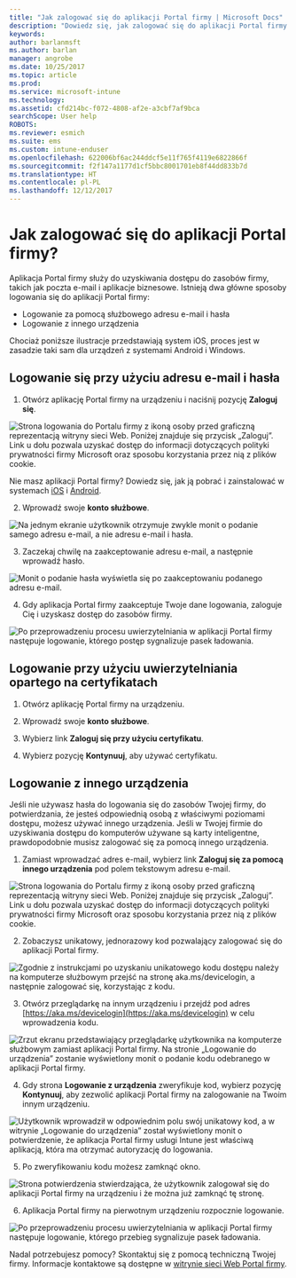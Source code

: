 ```yaml
---
title: "Jak zalogować się do aplikacji Portal firmy | Microsoft Docs"
description: "Dowiedz się, jak zalogować się do aplikacji Portal firmy na wielu platformach."
keywords: 
author: barlanmsft
ms.author: barlan
manager: angrobe
ms.date: 10/25/2017
ms.topic: article
ms.prod: 
ms.service: microsoft-intune
ms.technology: 
ms.assetid: cfd214bc-f072-4808-af2e-a3cbf7af9bca
searchScope: User help
ROBOTS: 
ms.reviewer: esmich
ms.suite: ems
ms.custom: intune-enduser
ms.openlocfilehash: 622006bf6ac244ddcf5e11f765f4119e6822866f
ms.sourcegitcommit: f2f147a1177d1cf5bbc8001701eb8f44dd833b7d
ms.translationtype: HT
ms.contentlocale: pl-PL
ms.lasthandoff: 12/12/2017
---
```

# <a name="how-do-i-sign-in-to-the-company-portal-app---user-story-1132123--"></a>Jak zalogować się do aplikacji Portal firmy? <!--User Story 1132123-->

Aplikacja Portal firmy służy do uzyskiwania dostępu do zasobów firmy, takich jak poczta e-mail i aplikacje biznesowe. Istnieją dwa główne sposoby logowania się do aplikacji Portal firmy:

* Logowanie za pomocą służbowego adresu e-mail i hasła
* Logowanie z innego urządzenia

Chociaż poniższe ilustracje przedstawiają system iOS, proces jest w zasadzie taki sam dla urządzeń z systemami Android i Windows.

## <a name="signing-in-with-your-email-address-and-password"></a>Logowanie się przy użyciu adresu e-mail i hasła

1. Otwórz aplikację Portal firmy na urządzeniu i naciśnij pozycję **Zaloguj się**.

  ![Strona logowania do Portalu firmy z ikoną osoby przed graficzną reprezentacją witryny sieci Web. Poniżej znajduje się przycisk „Zaloguj”. Link u dołu pozwala uzyskać dostęp do informacji dotyczących polityki prywatności firmy Microsoft oraz sposobu korzystania przez nią z plików cookie.](/intune/media/cp_ios_aad_signin_after_1704_001.png)

  Nie masz aplikacji Portal firmy? Dowiedz się, jak ją pobrać i zainstalować w systemach [iOS](install-and-sign-in-to-the-intune-company-portal-app-ios.md) i [Android](install-the-company-portal-app-android.md).

2. Wprowadź swoje **konto służbowe**.

  ![Na jednym ekranie użytkownik otrzymuje zwykle monit o podanie samego adresu e-mail, a nie adresu e-mail i hasła.](/intune/media/cp_ios_aad_signin_after_1704_002.png)

3. Zaczekaj chwilę na zaakceptowanie adresu e-mail, a następnie wprowadź hasło.

  ![Monit o podanie hasła wyświetla się po zaakceptowaniu podanego adresu e-mail.](/intune/media/cp_ios_aad_signin_after_1704_003.png)

4. Gdy aplikacja Portal firmy zaakceptuje Twoje dane logowania, zaloguje Cię i uzyskasz dostęp do zasobów firmy.   

  ![Po przeprowadzeniu procesu uwierzytelniania w aplikacji Portal firmy następuje logowanie, którego postęp sygnalizuje pasek ładowania.](/intune/media/cp_ios_aad_signin_from_another_device_after_1704_007.png)

## <a name="signing-in-with-certificate-based-authentication"></a>Logowanie przy użyciu uwierzytelniania opartego na certyfikatach

1.  Otwórz aplikację Portal firmy na urządzeniu.

2.  Wprowadź swoje **konto służbowe**.

3.  Wybierz link **Zaloguj się przy użyciu certyfikatu**.

4.  Wybierz pozycję **Kontynuuj**, aby używać certyfikatu.

## <a name="signing-in-from-another-device"></a>Logowanie z innego urządzenia

Jeśli nie używasz hasła do logowania się do zasobów Twojej firmy, do potwierdzania, że jesteś odpowiednią osobą z właściwymi poziomami dostępu, możesz używać innego urządzenia. Jeśli w Twojej firmie do uzyskiwania dostępu do komputerów używane są karty inteligentne, prawdopodobnie musisz zalogować się za pomocą innego urządzenia.

1. Zamiast wprowadzać adres e-mail, wybierz link **Zaloguj się za pomocą innego urządzenia** pod polem tekstowym adresu e-mail.

  ![Strona logowania do Portalu firmy z ikoną osoby przed graficzną reprezentacją witryny sieci Web. Poniżej znajduje się przycisk „Zaloguj”. Link u dołu pozwala uzyskać dostęp do informacji dotyczących polityki prywatności firmy Microsoft oraz sposobu korzystania przez nią z plików cookie.](/intune/media/cp_ios_aad_signin_from_another_device_after_1704_001.png)

2. Zobaczysz unikatowy, jednorazowy kod pozwalający zalogować się do aplikacji Portal firmy.

  ![Zgodnie z instrukcjami po uzyskaniu unikatowego kodu dostępu należy na komputerze służbowym przejść na stronę aka.ms/devicelogin, a następnie zalogować się, korzystając z kodu.](/intune/media/cp_ios_aad_signin_from_another_device_after_1704_003.png)

3. Otwórz przeglądarkę na innym urządzeniu i przejdź pod adres [https://aka.ms/devicelogin](https://aka.ms/devicelogin) w celu wprowadzenia kodu.

  ![Zrzut ekranu przedstawiający przeglądarkę użytkownika na komputerze służbowym zamiast aplikacji Portal firmy. Na stronie „Logowanie do urządzenia” zostanie wyświetlony monit o podanie kodu odebranego w aplikacji Portal firmy.](/intune/media/cp_ios_aad_signin_from_another_device_after_1704_004.png)

4. Gdy strona **Logowanie z urządzenia** zweryfikuje kod, wybierz pozycję __Kontynuuj__, aby zezwolić aplikacji Portal firmy na zalogowanie na Twoim innym urządzeniu.

  ![Użytkownik wprowadził w odpowiednim polu swój unikatowy kod, a w witrynie „Logowanie do urządzenia” został wyświetlony monit o potwierdzenie, że aplikacja Portal firmy usługi Intune jest właściwą aplikacją, która ma otrzymać autoryzację do logowania.](/intune/media/cp_ios_aad_signin_from_another_device_after_1704_005.png)

5. Po zweryfikowaniu kodu możesz zamknąć okno.

  ![Strona potwierdzenia stwierdzająca, że użytkownik zalogował się do aplikacji Portal firmy na urządzeniu i że można już zamknąć tę stronę.](/intune/media/cp_ios_aad_signin_from_another_device_after_1704_006.png)

6. Aplikacja Portal firmy na pierwotnym urządzeniu rozpocznie logowanie.

  ![Po przeprowadzeniu procesu uwierzytelniania w aplikacji Portal firmy następuje logowanie, którego przebieg sygnalizuje pasek ładowania.](/intune/media/cp_ios_aad_signin_from_another_device_after_1704_007.png)

Nadal potrzebujesz pomocy? Skontaktuj się z pomocą techniczną Twojej firmy. Informacje kontaktowe są dostępne w [witrynie sieci Web Portal firmy](https://portal.manage.microsoft.com#HelpDeskDialog).
